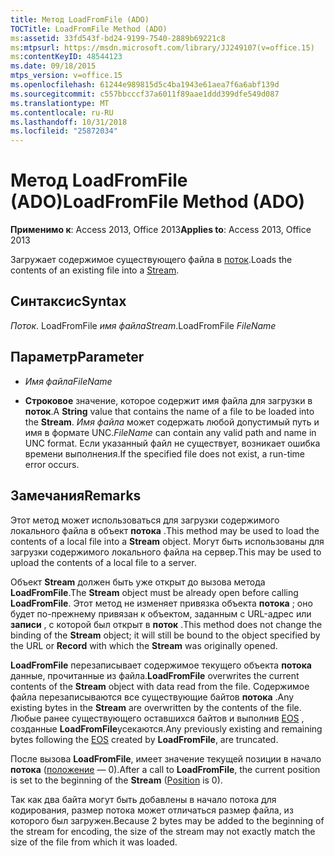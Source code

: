 ```yaml
---
title: Метод LoadFromFile (ADO)
TOCTitle: LoadFromFile Method (ADO)
ms:assetid: 33fd543f-bd24-9199-7540-2889b69221c8
ms:mtpsurl: https://msdn.microsoft.com/library/JJ249107(v=office.15)
ms:contentKeyID: 48544123
ms.date: 09/18/2015
mtps_version: v=office.15
ms.openlocfilehash: 61244e989815d5c4ba1943e61aea7f6a6abf139d
ms.sourcegitcommit: c557bbcccf37a6011f89aae1ddd399dfe549d087
ms.translationtype: MT
ms.contentlocale: ru-RU
ms.lasthandoff: 10/31/2018
ms.locfileid: "25872034"
---
```

# <a name="loadfromfile-method-ado"></a><span data-ttu-id="db029-102">Метод LoadFromFile (ADO)</span><span class="sxs-lookup"><span data-stu-id="db029-102">LoadFromFile Method (ADO)</span></span>


<span data-ttu-id="db029-103">**Применимо к**: Access 2013, Office 2013</span><span class="sxs-lookup"><span data-stu-id="db029-103">**Applies to**: Access 2013, Office 2013</span></span>



<span data-ttu-id="db029-104">Загружает содержимое существующего файла в [поток](stream-object-ado.md).</span><span class="sxs-lookup"><span data-stu-id="db029-104">Loads the contents of an existing file into a [Stream](stream-object-ado.md).</span></span>

## <a name="syntax"></a><span data-ttu-id="db029-105">Синтаксис</span><span class="sxs-lookup"><span data-stu-id="db029-105">Syntax</span></span>

<span data-ttu-id="db029-106">*Поток*. LoadFromFile *имя файла*</span><span class="sxs-lookup"><span data-stu-id="db029-106">*Stream*.LoadFromFile *FileName*</span></span>

## <a name="parameter"></a><span data-ttu-id="db029-107">Параметр</span><span class="sxs-lookup"><span data-stu-id="db029-107">Parameter</span></span>

  - <span data-ttu-id="db029-108">*Имя файла*</span><span class="sxs-lookup"><span data-stu-id="db029-108">*FileName*</span></span>

  - <span data-ttu-id="db029-109">**Строковое** значение, которое содержит имя файла для загрузки в **поток**.</span><span class="sxs-lookup"><span data-stu-id="db029-109">A **String** value that contains the name of a file to be loaded into the **Stream**.</span></span> <span data-ttu-id="db029-110">*Имя файла* может содержать любой допустимый путь и имя в формате UNC.</span><span class="sxs-lookup"><span data-stu-id="db029-110">*FileName* can contain any valid path and name in UNC format.</span></span> <span data-ttu-id="db029-111">Если указанный файл не существует, возникает ошибка времени выполнения.</span><span class="sxs-lookup"><span data-stu-id="db029-111">If the specified file does not exist, a run-time error occurs.</span></span>

## <a name="remarks"></a><span data-ttu-id="db029-112">Замечания</span><span class="sxs-lookup"><span data-stu-id="db029-112">Remarks</span></span>

<span data-ttu-id="db029-113">Этот метод может использоваться для загрузки содержимого локального файла в объект **потока** .</span><span class="sxs-lookup"><span data-stu-id="db029-113">This method may be used to load the contents of a local file into a **Stream** object.</span></span> <span data-ttu-id="db029-114">Могут быть использованы для загрузки содержимого локального файла на сервер.</span><span class="sxs-lookup"><span data-stu-id="db029-114">This may be used to upload the contents of a local file to a server.</span></span>

<span data-ttu-id="db029-115">Объект **Stream** должен быть уже открыт до вызова метода **LoadFromFile**.</span><span class="sxs-lookup"><span data-stu-id="db029-115">The **Stream** object must be already open before calling **LoadFromFile**.</span></span> <span data-ttu-id="db029-116">Этот метод не изменяет привязка объекта **потока** ; оно будет по-прежнему привязан к объектом, заданным с URL-адрес или **записи** , с которой был открыт в **поток** .</span><span class="sxs-lookup"><span data-stu-id="db029-116">This method does not change the binding of the **Stream** object; it will still be bound to the object specified by the URL or **Record** with which the **Stream** was originally opened.</span></span>

<span data-ttu-id="db029-117">**LoadFromFile** перезаписывает содержимое текущего объекта **потока** данные, прочитанные из файла.</span><span class="sxs-lookup"><span data-stu-id="db029-117">**LoadFromFile** overwrites the current contents of the **Stream** object with data read from the file.</span></span> <span data-ttu-id="db029-118">Содержимое файла перезаписываются все существующие байтов **потока** .</span><span class="sxs-lookup"><span data-stu-id="db029-118">Any existing bytes in the **Stream** are overwritten by the contents of the file.</span></span> <span data-ttu-id="db029-119">Любые ранее существующего оставшихся байтов и выполнив [EOS](eos-property-ado.md) , созданные **LoadFromFile**усекаются.</span><span class="sxs-lookup"><span data-stu-id="db029-119">Any previously existing and remaining bytes following the [EOS](eos-property-ado.md) created by **LoadFromFile**, are truncated.</span></span>

<span data-ttu-id="db029-120">После вызова **LoadFromFile**, имеет значение текущей позиции в начало **потока** ([положение](position-property-ado.md) — 0).</span><span class="sxs-lookup"><span data-stu-id="db029-120">After a call to **LoadFromFile**, the current position is set to the beginning of the **Stream** ([Position](position-property-ado.md) is 0).</span></span>

<span data-ttu-id="db029-121">Так как два байта могут быть добавлены в начало потока для кодирования, размер потока может отличаться размер файла, из которого был загружен.</span><span class="sxs-lookup"><span data-stu-id="db029-121">Because 2 bytes may be added to the beginning of the stream for encoding, the size of the stream may not exactly match the size of the file from which it was loaded.</span></span>

